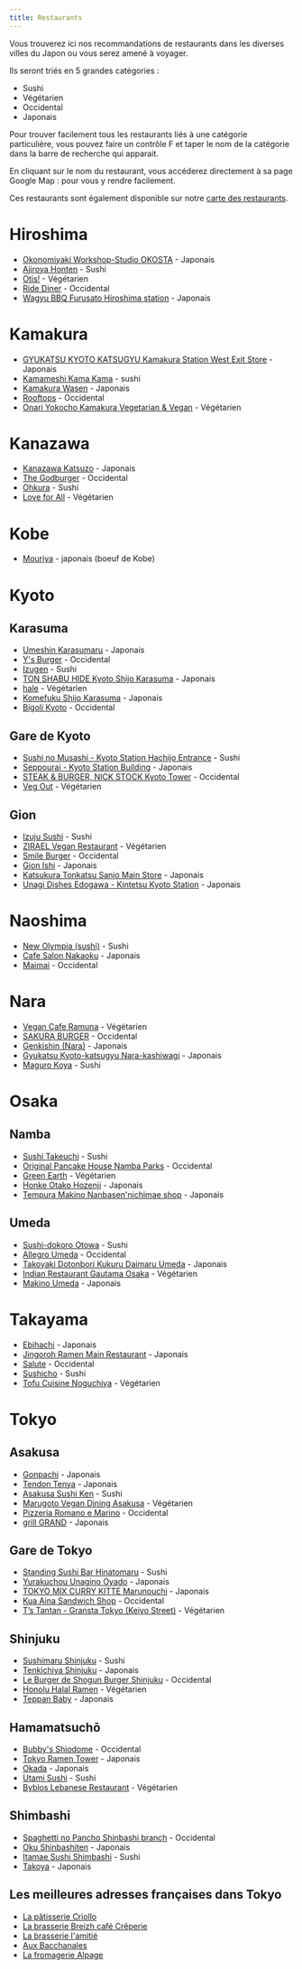 ```yaml
---
title: Restaurants
---
```


Vous trouverez ici nos recommandations de restaurants dans les diverses villes du Japon ou vous serez amené à voyager. 

Ils seront triés en 5 grandes catégories : 
* Sushi
* Végétarien 
* Occidental 
* Japonais 

Pour trouver facilement tous les restaurants liés à une catégorie particulière, vous pouvez faire un contrôle F et taper le nom de la catégorie dans la barre de recherche qui apparait. 

En cliquant sur le nom du restaurant, vous accéderez directement à sa page Google Map : pour vous y rendre facilement. 

Ces restaurants sont également disponible sur notre [carte des restaurants](https://www.google.com/maps/d/viewer?mid=1aIoiKY0PjbiB5-P-VvhIc4yOxQiW5wk&ll=35.66839459999999%2C139.7520473&z=8). 

# Hiroshima
- [Okonomiyaki Workshop-Studio OKOSTA](https://maps.app.goo.gl/VEgKt4rihxd8LjDn6) - Japonais
- [Ajiroya Honten](https://maps.app.goo.gl/uxGWyyA5uCgmGwCd6) - Sushi
- [Otis!](https://maps.app.goo.gl/7jL2SZG1yrpQgxyZ6) - Végétarien
- [Ride Diner](https://maps.app.goo.gl/z1qW5v6MrP8JKuZ18) - Occidental
- [Wagyu BBQ Furusato Hiroshima station](https://maps.app.goo.gl/9AyuvSh9NuLJP5WPA) - Japonais

# Kamakura
- [GYUKATSU KYOTO KATSUGYU Kamakura Station West Exit Store](https://maps.app.goo.gl/iE3JXybhXbdTNKcS9) - Japonais
- [Kamameshi Kama Kama](https://maps.app.goo.gl/mHS4Z9uSYfTcUuML7) - sushi
- [Kamakura Wasen](https://maps.app.goo.gl/Gqn8WdYVGSp8Ssfu7) - Japonais
- [Rooftops](https://maps.app.goo.gl/hzwtuHSzoNmz6jT88) - Occidental
- [Onari Yokocho Kamakura Vegetarian & Vegan](https://maps.app.goo.gl/hpw2ZEuA6dT31E6D7) - Végétarien

# Kanazawa 
- [Kanazawa Katsuzo](https://maps.app.goo.gl/pjvrPxUUmmNwkWJu7) - Japonais
- [The Godburger](https://maps.app.goo.gl/sEscw3n5LXB6bQYF6) - Occidental
- [Ohkura](https://maps.app.goo.gl/NR9cTtPBE6SG4CZV7) - Sushi
- [Love for All](https://maps.app.goo.gl/vfrdnSX5qLWpowW17) - Végétarien 

# Kobe 
- [Mouriya](https://maps.app.goo.gl/u6bMH153agBheAYR6) - japonais (boeuf de Kobe)

# Kyoto 

## Karasuma
- [Umeshin Karasumaru](https://maps.app.goo.gl/hfcssoiv73SPDb718) - Japonais
- [Y's Burger](https://maps.app.goo.gl/s3xFgZfBNvKFJKkX7) - Occidental
- [Izugen](https://maps.app.goo.gl/ujYa4uDbxZQVdcWv5) - Sushi
- [TON SHABU HIDE Kyoto Shijo Karasuma](https://maps.app.goo.gl/2qtDAYMvJidTF7Dh8) - Japonais
- [hale](https://maps.app.goo.gl/x9wyNGgTYbP91pUP8) - Végétarien
- [Komefuku Shijo Karasuma](https://maps.app.goo.gl/mbSSeDpMihuqTfzBA) - Japonais
- [Bigoli Kyoto](https://maps.app.goo.gl/USPYGHSZfsX8HEPA8) - Occidental

## Gare de Kyoto
- [Sushi no Musashi - Kyoto Station Hachijo Entrance](https://maps.app.goo.gl/jvEvm5jjMJLs4HAr5) - Sushi 
- [Seppourai - Kyoto Station Building](https://maps.app.goo.gl/xyHaAKcnZ5VCMtJTA) - Japonais
- [STEAK & BURGER, NICK STOCK Kyoto Tower](https://maps.app.goo.gl/QyD65WgFWWL9gU7H6) - Occidental
- [Veg Out](https://maps.app.goo.gl/aizLdRD13fkeZ8ndA) - Végétarien

## Gion
- [Izuju Sushi](https://maps.app.goo.gl/L3LM35pJYPVqkvcb6) - Sushi
- [ZIRAEL Vegan Restaurant](hhttps://maps.app.goo.gl/9EnnmsFgz8DFZbQA8) - Végétarien
- [Smile Burger](https://maps.app.goo.gl/KY4MsL1pMmwCJQFZ6) - Occidental
- [Gion Ishi](https://maps.app.goo.gl/1VcV9oYuL9F7otF17) -  Japonais
- [Katsukura Tonkatsu Sanjo Main Store](https://maps.app.goo.gl/kA7qHp9Emivhf4pv5) - Japonais
- [Unagi Dishes Edogawa - Kintetsu Kyoto Station](https://maps.app.goo.gl/rVsjjMBUW4bGWY8s7) - Japonais

# Naoshima
- [New Olympia (sushi)](https://maps.app.goo.gl/dZnmh11FSrwvLLgN8) - Sushi
- [Cafe Salon Nakaoku](https://maps.app.goo.gl/GaGxUMydhFHvJSmy6) - Japonais
- [Maimai](https://maps.app.goo.gl/vUpDzTaVz4He6chV6) - Occidental

# Nara 
- [Vegan Cafe Ramuna](https://maps.app.goo.gl/M3MCDYw9ekMguK7u9) - Végétarien
- [SAKURA BURGER](https://maps.app.goo.gl/HwoB9ZEE1CQp3QFcA) - Occidental
- [Genkishin (Nara)](https://maps.app.goo.gl/VPfavyM1peQr54SU8) - Japonais
- [Gyukatsu Kyoto-katsugyu Nara-kashiwagi](https://maps.app.goo.gl/NzR4gCod7bMCs6DW9) - Japonais
- [Maguro Koya](https://maps.app.goo.gl/1fqR3VnQHcoGjk9i9) - Sushi

# Osaka 

## Namba 
- [Sushi Takeuchi](https://maps.app.goo.gl/LfgeiNS1WYrfM4p27) - Sushi
- [Original Pancake House Namba Parks](https://maps.app.goo.gl/ZDFquqAYd94Bd96j8) - Occidental
- [Green Earth](https://maps.app.goo.gl/iUxHxjAzTbcS4g5y9) - Végétarien
- [Honke Otako Hozenji](https://maps.app.goo.gl/MSLembsCiUByUcqS7) - Japonais
- [Tempura Makino Nanbasen'nichimae shop](https://maps.app.goo.gl/1VQHTo7LZfHVfy5z9) - Japonais

## Umeda
- [Sushi-dokoro Otowa](https://maps.app.goo.gl/iaDALKZJcneKuaD67) - Sushi
- [Allegro Umeda](https://maps.app.goo.gl/MMhPby4mJ8XF1S238) - Occidental
- [Takoyaki Dotonbori Kukuru Daimaru Umeda](https://maps.app.goo.gl/KtoWqDif8iZ5zvcC8) - Japonais
- [Indian Restaurant Gautama Osaka](https://maps.app.goo.gl/LXAEuYvYuxe7siDC9) - Végétarien
- [Makino Umeda](https://maps.app.goo.gl/qPb77MEjNvSaB7Uw7) - Japonais

# Takayama 
- [Ebihachi](https://maps.app.goo.gl/ftbvnkRw1AcS1JiJ6) - Japonais
- [Jingoroh Ramen Main Restaurant](https://maps.app.goo.gl/ocMCvrAeWXEJwHrUA) - Japonais
- [Salute](https://maps.app.goo.gl/bZ1LxeZRQPcZnkweA) -  Occidental
- [Sushicho](https://maps.app.goo.gl/c1xZFx9C9Vbwq8fk6) - Sushi
- [Tofu Cuisine Noguchiya](https://maps.app.goo.gl/w9sae2yGTzWJ9rrJ6) - Végétarien

# Tokyo

## Asakusa 
- [Gonpachi](https://maps.app.goo.gl/Px9HPses4xwDcC5e8) - Japonais  
- [Tendon Tenya](https://maps.app.goo.gl/fkTAtr7RiQc2sSYT9) - Japonais
- [Asakusa Sushi Ken](https://maps.app.goo.gl/xd88fNxBetjTJqgR7) -  Sushi
- [Marugoto Vegan Dining Asakusa](https://maps.app.goo.gl/nL6XvAsaeviqHe6DA) - Végétarien
- [Pizzeria Romano e Marino](https://maps.app.goo.gl/WAvNV3MehZiUvzKp7) - Occidental 
- [grill GRAND](https://maps.app.goo.gl/F9qs6Ao7G3HEMBPA9) - Japonais

## Gare de Tokyo
- [Standing Sushi Bar Hinatomaru](https://maps.app.goo.gl/JmseceN3gfMkTpCA8) - Sushi
- [Yurakuchou Unagino Oyado](https://maps.app.goo.gl/sUAfQNiT47M2deUX8) - Japonais
- [TOKYO MIX CURRY KITTE Marunouchi](https://maps.app.goo.gl/8ZMwgFc9eEMsxbu28) - Japonais
- [Kua Aina Sandwich Shop](https://maps.app.goo.gl/kyW4z8RbNcFDshth6) - Occidental
- [T’s Tantan - Gransta Tokyo (Keiyo Street)](https://maps.app.goo.gl/7CHYYHBBW6h2b1317) - Végétarien

## Shinjuku
- [Sushimaru Shinjuku](https://maps.app.goo.gl/qqP2VnprL1MQCMp38) - Sushi
- [Tenkichiya Shinjuku](https://maps.app.goo.gl/c7XXt1vZ66rvmDn78) - Japonais
- [Le Burger de Shogun Burger Shinjuku](https://maps.app.goo.gl/uUNdyxMEiGjQHXLq5) - Occidental
- [Honolu Halal Ramen](https://maps.app.goo.gl/ipmSw91xNQP1NSqC6) - Végétarien
- [Teppan Baby](https://maps.app.goo.gl/amTAhLDVhz6aDbu37) - Japonais

## Hamamatsuchō
- [Bubby's Shiodome](https://maps.app.goo.gl/bQqcvKLgTbZkPNem6) - Occidental 
- [Tokyo Ramen Tower](https://maps.app.goo.gl/kg44kEPqtQQzp3Qm9) - Japonais
- [Okada](https://maps.app.goo.gl/E5hxVpxm3vHhCab36) - Japonais
- [Utami Sushi](https://maps.app.goo.gl/nwHBxoDKYPFuJU3N8) -  Sushi
- [Byblos Lebanese Restaurant](https://maps.app.goo.gl/sWKv7rAZdh2cBYSt7) - Végétarien

## Shimbashi
- [Spaghetti no Pancho Shinbashi branch](https://maps.app.goo.gl/EQYqxXthihXFBrzX8) - Occidental
- [Oku Shinbashiten](https://maps.app.goo.gl/CMiomBL6CofggPJLA) - Japonais
- [Itamae Sushi Shimbashi](https://maps.app.goo.gl/2tUegLKP3Ljjapwd6) - Sushi
- [Takoya](https://maps.app.goo.gl/nQWkxyrUvFwhj2467) - Japonais

## Les meilleures adresses françaises dans Tokyo
- [La pâtisserie Criollo](https://maps.app.goo.gl/Qr6NoqrTBXfYan2D8)
- [La brasserie Breizh café Crêperie](https://maps.app.goo.gl/wq5HvceMnZJSD7Dh6)
- [La brasserie l'amitié](https://maps.app.goo.gl/AykzaUosr29mdPnD8) 
- [Aux Bacchanales](https://maps.app.goo.gl/yTMMjDgNsyTpAhVV7)
- [La fromagerie Alpage](https://maps.app.goo.gl/Auzu8FmHmDipe3GS9)
